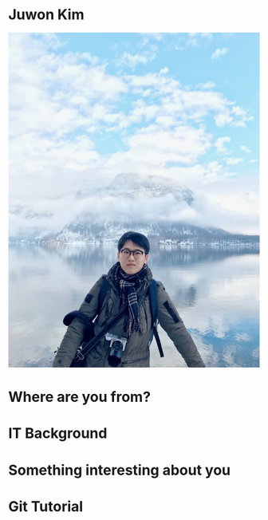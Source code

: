 # Juwon Kim
![In Austria](/image/selfi.jpg)
# Where are you from?
# IT Background
# Something interesting about you
# Git Tutorial
